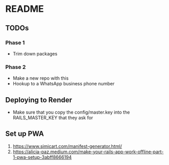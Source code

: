 # README

## TODOs

### Phase 1

* Trim down packages

### Phase 2

* Make a new repo with this
* Hookup to a WhatsApp business phone number

## Deploying to Render

* Make sure that you copy the config/master.key into the RAILS_MASTER_KEY that they ask for

## Set up PWA

1. https://www.simicart.com/manifest-generator.html/
2. https://alicia-paz.medium.com/make-your-rails-app-work-offline-part-1-pwa-setup-3abff8666194
